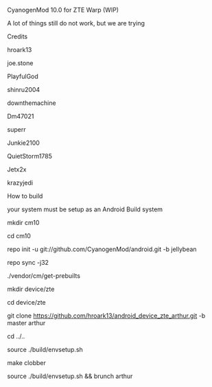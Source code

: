 CyanogenMod 10.0 for ZTE Warp (WIP)

A lot of things still do not work, but we are trying

Credits

hroark13 

joe.stone 

PlayfulGod 

shinru2004 

downthemachine 

Dm47021

superr 

Junkie2100 

QuietStorm1785

Jetx2x

krazyjedi
  
   
 
  
   
   



How to build

your system must be setup as an Android Build system



mkdir cm10


cd cm10

repo init -u git://github.com/CyanogenMod/android.git -b jellybean

repo sync -j32

./vendor/cm/get-prebuilts

mkdir device/zte

cd device/zte

git clone https://github.com/hroark13/android_device_zte_arthur.git -b master arthur

cd ../..

source ./build/envsetup.sh

make clobber

source ./build/envsetup.sh && brunch arthur
